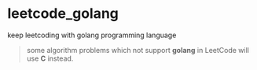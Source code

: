 # leetcode_golang
keep leetcoding with golang programming language

> some algorithm problems which not support **golang** in LeetCode will use **C** instead. 
